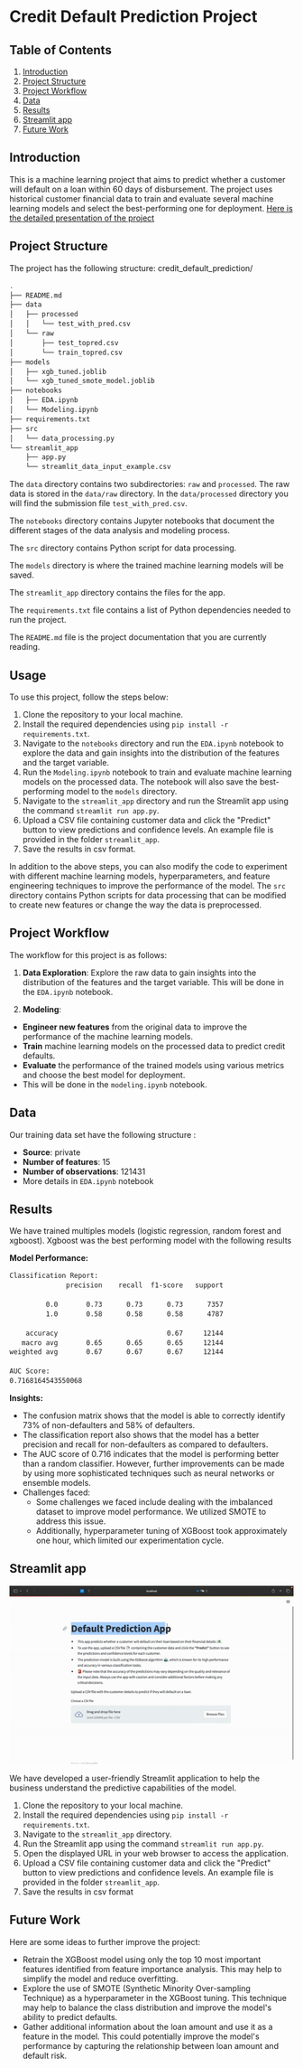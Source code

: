 # Credit Default Prediction Project

Table of Contents
-----------------

1.  [Introduction](#introduction)
2.  [Project Structure](#project-structure)
3.  [Project Workflow](#project-workflow)
4.  [Data](#data)
6.  [Results](#results)
7.  [Streamlit app](#streamlit-app)
9.  [Future Work](#future-work)


## Introduction

This is a machine learning project that aims to predict whether a customer will default on a loan within 60 days of disbursement. The project uses historical customer financial data to train and evaluate several machine learning models and select the best-performing one for deployment.
[Here is the detailed presentation of the project](./Project%20presentation.pdf)

## Project Structure

The project has the following structure:
credit_default_prediction/
```bash
.
├── README.md
├── data
│   ├── processed
│   │   └── test_with_pred.csv
│   └── raw
│       ├── test_topred.csv
│       └── train_topred.csv
├── models
│   ├── xgb_tuned.joblib
│   └── xgb_tuned_smote_model.joblib
├── notebooks
│   ├── EDA.ipynb
│   └── Modeling.ipynb
├── requirements.txt
├── src
│   └── data_processing.py
└── streamlit_app
    ├── app.py
    └── streamlit_data_input_example.csv
```


The `data` directory contains two subdirectories: `raw` and `processed`. The raw data is stored in the `data/raw` directory. In the `data/processed` directory you will find the submission file `test_with_pred.csv`. 

The `notebooks` directory contains Jupyter notebooks that document the different stages of the data analysis and modeling process.

The `src` directory contains Python script for data processing.

The `models` directory is where the trained machine learning models will be saved.

The `streamlit_app` directory contains the files for the app.

The `requirements.txt` file contains a list of Python dependencies needed to run the project.

The `README.md` file is the project documentation that you are currently reading.

## Usage 
To use this project, follow the steps below:

1. Clone the repository to your local machine.
2. Install the required dependencies using `pip install -r requirements.txt`.
3. Navigate to the `notebooks` directory and run the `EDA.ipynb` notebook to explore the data and gain insights into the distribution of the features and the target variable.
4. Run the `Modeling.ipynb` notebook to train and evaluate machine learning models on the processed data. The notebook will also save the best-performing model to the `models` directory.
5. Navigate to the `streamlit_app` directory and run the Streamlit app using the command `streamlit run app.py`.
6. Upload a CSV file containing customer data and click the "Predict" button to view predictions and confidence levels. An example file is provided in the folder `streamlit_app`.
7. Save the results in csv format.

In addition to the above steps, you can also modify the code to experiment with different machine learning models, hyperparameters, and feature engineering techniques to improve the performance of the model. The `src` directory contains Python scripts for data processing that can be modified to create new features or change the way the data is preprocessed.

## Project Workflow
The workflow for this project is as follows:

1. **Data Exploration**: Explore the raw data to gain insights into the distribution of the features and the target variable. This will be done in the `EDA.ipynb` notebook.

2. **Modeling**: 
- **Engineer new features** from the original data to improve the performance of the machine learning models.
- **Train** machine learning models on the processed data to predict credit defaults. 
- **Evaluate** the performance of the trained models using various metrics and choose the best model for deployment.
- This will be done in the `modeling.ipynb` notebook.

## Data

Our training data set have the following structure : 
*   **Source**: private
*   **Number of features**: 15
*   **Number of observations**: 121431
*   More details in `EDA.ipynb` notebook 


## Results

We have trained multiples models (logistic regression, random forest and xgboost). Xgboost was the best performing model with the following results 

**Model Performance:**
```bash
Classification Report:
              precision    recall  f1-score   support

         0.0       0.73      0.73      0.73      7357
         1.0       0.58      0.58      0.58      4787

    accuracy                           0.67     12144
   macro avg       0.65      0.65      0.65     12144
weighted avg       0.67      0.67      0.67     12144

AUC Score:
0.7168164543550068
```

**Insights:**
- The confusion matrix shows that the model is able to correctly identify 73% of non-defaulters and 58% of defaulters. 
- The classification report also shows that the model has a better precision and recall for non-defaulters as compared to defaulters. 
- The AUC score of 0.716 indicates that the model is performing better than a random classifier. However, further improvements can be made by using more sophisticated techniques such as neural networks or ensemble models. 
- Challenges faced:
    - Some challenges we faced include dealing with the imbalanced dataset to improve model performance. We utilized SMOTE to address this issue. 
    - Additionally, hyperparameter tuning of XGBoost took approximately one hour, which limited our experimentation cycle.

## Streamlit app

![Demo of the Streamlit App](streamlit_app/demo_streamlit_app.gif)

We have developed a user-friendly Streamlit application to help the business understand the predictive capabilities of the model.
1.  Clone the repository to your local machine.
2.  Install the required dependencies using `pip install -r requirements.txt`.
3.  Navigate to the `streamlit_app` directory.
4.  Run the Streamlit app using the command `streamlit run app.py`.
5.  Open the displayed URL in your web browser to access the application.
6.  Upload a CSV file containing customer data and click the "Predict" button to view predictions and confidence levels. An example file is provided in the folder `streamlit_app`.
7.  Save the results in csv format

## Future Work

Here are some ideas to further improve the project:

- Retrain the XGBoost model using only the top 10 most important features identified from feature importance analysis. This may help to simplify the model and reduce overfitting. 
- Explore the use of SMOTE (Synthetic Minority Over-sampling Technique) as a hyperparameter in the XGBoost tuning. This technique may help to balance the class distribution and improve the model's ability to predict defaults.
- Gather additional information about the loan amount and use it as a feature in the model. This could potentially improve the model's performance by capturing the relationship between loan amount and default risk.
